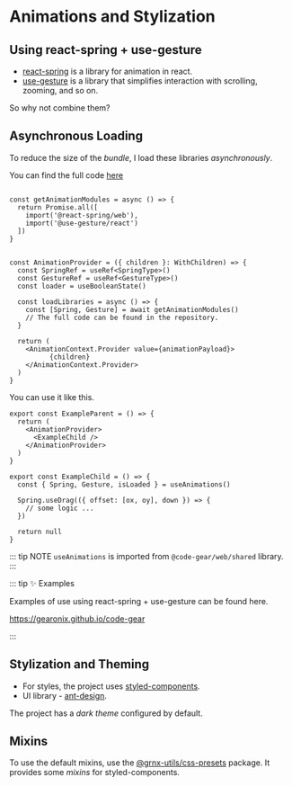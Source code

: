 # Animations and Stylization

## Using react-spring + use-gesture


- [react-spring](https://www.npmjs.com/package/react-spring) is a library for animation in react. 
- [use-gesture](https://www.npmjs.com/package/@use-gesture/react) is a library that simplifies interaction 
with scrolling, zooming, and so on.

So why not combine them?

## Asynchronous Loading

To reduce the size of the *bundle*, I load these libraries *asynchronously*.

You can find the full code [here](https://github.com/Gearonix/code-gear/blob/master/packages/web/shared/src/providers/animations/animation-provider.tsx)

```tsx

const getAnimationModules = async () => {
  return Promise.all([
    import('@react-spring/web'),
    import('@use-gesture/react')
  ])
}


const AnimationProvider = ({ children }: WithChildren) => {
  const SpringRef = useRef<SpringType>()
  const GestureRef = useRef<GestureType>()
  const loader = useBooleanState()

  const loadLibraries = async () => {
    const [Spring, Gesture] = await getAnimationModules()
    // The full code can be found in the repository.
  }

  return (
    <AnimationContext.Provider value={animationPayload}>
          {children}
    </AnimationContext.Provider>
  )
}

```

You can use it like this.

```tsx
export const ExampleParent = () => {
  return (
    <AnimationProvider>
      <ExampleChild />
    </AnimationProvider>
  )
}

export const ExampleChild = () => {
  const { Spring, Gesture, isLoaded } = useAnimations()

  Spring.useDrag(({ offset: [ox, oy], down }) => {
    // some logic ...
  })
  
  return null
}

```

::: tip NOTE
`useAnimations` is imported from `@code-gear/web/shared` library.
:::

::: tip ✨ Examples

Examples of use using react-spring + use-gesture can be found here.

https://gearonix.github.io/code-gear

:::

## Stylization and Theming

- For styles, the project uses [styled-components](https://styled-components.com/). 
- UI library - [ant-design](https://ant.design/).

The project has a *dark theme* configured by default.

## Mixins

To use the default mixins, use the [@grnx-utils/css-presets](https://github.com/Gearonix/grnx-utils/tree/master/packages/css-presets)
package. It provides some *mixins* for styled-components.
